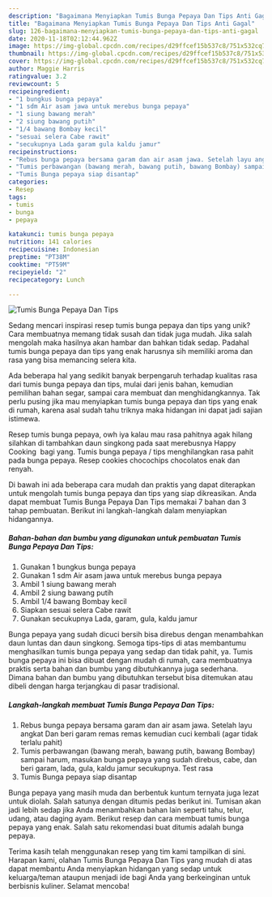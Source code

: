 ```yaml
---
description: "Bagaimana Menyiapkan Tumis Bunga Pepaya Dan Tips Anti Gagal"
title: "Bagaimana Menyiapkan Tumis Bunga Pepaya Dan Tips Anti Gagal"
slug: 126-bagaimana-menyiapkan-tumis-bunga-pepaya-dan-tips-anti-gagal
date: 2020-11-18T02:12:44.962Z
image: https://img-global.cpcdn.com/recipes/d29ffcef15b537c8/751x532cq70/tumis-bunga-pepaya-dan-tips-foto-resep-utama.jpg
thumbnail: https://img-global.cpcdn.com/recipes/d29ffcef15b537c8/751x532cq70/tumis-bunga-pepaya-dan-tips-foto-resep-utama.jpg
cover: https://img-global.cpcdn.com/recipes/d29ffcef15b537c8/751x532cq70/tumis-bunga-pepaya-dan-tips-foto-resep-utama.jpg
author: Maggie Harris
ratingvalue: 3.2
reviewcount: 5
recipeingredient:
- "1 bungkus bunga pepaya"
- "1 sdm Air asam jawa untuk merebus bunga pepaya"
- "1 siung bawang merah"
- "2 siung bawang putih"
- "1/4 bawang Bombay kecil"
- "sesuai selera Cabe rawit"
- "secukupnya Lada garam gula kaldu jamur"
recipeinstructions:
- "Rebus bunga pepaya bersama garam dan air asam jawa. Setelah layu angkat Dan beri garam remas remas kemudian cuci kembali (agar tidak terlalu pahit)"
- "Tumis perbawangan (bawang merah, bawang putih, bawang Bombay) sampai harum, masukan bunga pepaya yang sudah direbus, cabe, dan beri garam, lada, gula, kaldu jamur secukupnya. Test rasa"
- "Tumis Bunga pepaya siap disantap"
categories:
- Resep
tags:
- tumis
- bunga
- pepaya

katakunci: tumis bunga pepaya 
nutrition: 141 calories
recipecuisine: Indonesian
preptime: "PT38M"
cooktime: "PT59M"
recipeyield: "2"
recipecategory: Lunch

---
```



![Tumis Bunga Pepaya Dan Tips](https://img-global.cpcdn.com/recipes/d29ffcef15b537c8/751x532cq70/tumis-bunga-pepaya-dan-tips-foto-resep-utama.jpg)

Sedang mencari inspirasi resep tumis bunga pepaya dan tips yang unik? Cara membuatnya memang tidak susah dan tidak juga mudah. Jika salah mengolah maka hasilnya akan hambar dan bahkan tidak sedap. Padahal tumis bunga pepaya dan tips yang enak harusnya sih memiliki aroma dan rasa yang bisa memancing selera kita.

Ada beberapa hal yang sedikit banyak berpengaruh terhadap kualitas rasa dari tumis bunga pepaya dan tips, mulai dari jenis bahan, kemudian pemilihan bahan segar, sampai cara membuat dan menghidangkannya. Tak perlu pusing jika mau menyiapkan tumis bunga pepaya dan tips yang enak di rumah, karena asal sudah tahu triknya maka hidangan ini dapat jadi sajian istimewa.

Resep tumis bunga pepaya, owh iya kalau mau rasa pahitnya agak hilang silahkan di tambahkan daun singkong pada saat merebusnya Happy Cooking ‍ bagi yang. Tumis bunga pepaya / tips menghilangkan rasa pahit pada bunga pepaya. Resep cookies chocochips chocolatos enak dan renyah.


Di bawah ini ada beberapa cara mudah dan praktis yang dapat diterapkan untuk mengolah tumis bunga pepaya dan tips yang siap dikreasikan. Anda dapat membuat Tumis Bunga Pepaya Dan Tips memakai 7 bahan dan 3 tahap pembuatan. Berikut ini langkah-langkah dalam menyiapkan hidangannya.

<!--inarticleads1-->

##### Bahan-bahan dan bumbu yang digunakan untuk pembuatan Tumis Bunga Pepaya Dan Tips:

1. Gunakan 1 bungkus bunga pepaya
1. Gunakan 1 sdm Air asam jawa untuk merebus bunga pepaya
1. Ambil 1 siung bawang merah
1. Ambil 2 siung bawang putih
1. Ambil 1/4 bawang Bombay kecil
1. Siapkan sesuai selera Cabe rawit
1. Gunakan secukupnya Lada, garam, gula, kaldu jamur


Bunga pepaya yang sudah dicuci bersih bisa direbus dengan menambahkan daun luntas dan daun singkong. Semoga tips-tips di atas membantumu menghasilkan tumis bunga pepaya yang sedap dan tidak pahit, ya. Tumis bunga pepaya ini bisa dibuat dengan mudah di rumah, cara membuatnya praktis serta bahan dan bumbu yang dibutuhkannya juga sederhana. Dimana bahan dan bumbu yang dibutuhkan tersebut bisa ditemukan atau dibeli dengan harga terjangkau di pasar tradisional. 

<!--inarticleads2-->

##### Langkah-langkah membuat Tumis Bunga Pepaya Dan Tips:

1. Rebus bunga pepaya bersama garam dan air asam jawa. Setelah layu angkat Dan beri garam remas remas kemudian cuci kembali (agar tidak terlalu pahit)
1. Tumis perbawangan (bawang merah, bawang putih, bawang Bombay) sampai harum, masukan bunga pepaya yang sudah direbus, cabe, dan beri garam, lada, gula, kaldu jamur secukupnya. Test rasa
1. Tumis Bunga pepaya siap disantap


Bunga pepaya yang masih muda dan berbentuk kuntum ternyata juga lezat untuk diolah. Salah satunya dengan ditumis pedas berikut ini. Tumisan akan jadi lebih sedap jika Anda menambahkan bahan lain seperti tahu, telur, udang, atau daging ayam. Berikut resep dan cara membuat tumis bunga pepaya yang enak. Salah satu rekomendasi buat ditumis adalah bunga pepaya. 

Terima kasih telah menggunakan resep yang tim kami tampilkan di sini. Harapan kami, olahan Tumis Bunga Pepaya Dan Tips yang mudah di atas dapat membantu Anda menyiapkan hidangan yang sedap untuk keluarga/teman ataupun menjadi ide bagi Anda yang berkeinginan untuk berbisnis kuliner. Selamat mencoba!
